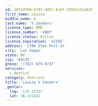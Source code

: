 ```yaml
---
id: 2031df04-674f-4d51-8cbf-d265e131a62f
first_name: Louisa
middle_name: A
last_name: 'V Sanders'
license_type: DMD
license_number: '4907'
license_status: Active
license_expiration: '42185'
address: '2780 Glen Port St'
city: 'Las Vegas'
state: NV
zip: '89135'
phone: '(702) 879-6737'
services:
  - dentist
category: dentists
title: 'Louisa V Sanders'
_geoloc:
  lng: -115.32331
  lat: 36.131341
---
```


